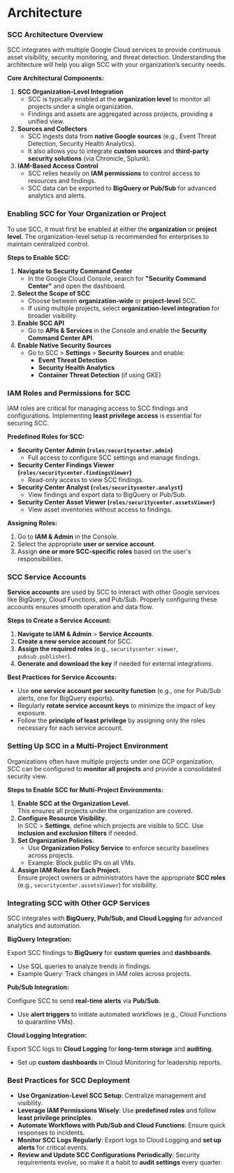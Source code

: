 # Architecture

### **SCC Architecture Overview**

SCC integrates with multiple Google Cloud services to provide continuous asset visibility, security monitoring, and threat detection. Understanding the architecture will help you align SCC with your organization’s security needs.

**Core Architectural Components:**

1. **SCC Organization-Level Integration**
   * SCC is typically enabled at the **organization level** to monitor all projects under a single organization.
   * Findings and assets are aggregated across projects, providing a unified view.
2. **Sources and Collectors**
   * SCC ingests data from **native Google sources** (e.g., Event Threat Detection, Security Health Analytics).
   * It also allows you to integrate **custom sources** and **third-party security solutions** (via Chronicle, Splunk).
3. **IAM-Based Access Control**
   * SCC relies heavily on **IAM permissions** to control access to resources and findings.
   * SCC data can be exported to **BigQuery or Pub/Sub** for advanced analytics and alerts.

### **Enabling SCC for Your Organization or Project**

To use SCC, it must first be enabled at either the **organization** or **project level**. The organization-level setup is recommended for enterprises to maintain centralized control.

**Steps to Enable SCC:**

1. **Navigate to Security Command Center**
   * In the Google Cloud Console, search for **"Security Command Center"** and open the dashboard.
2. **Select the Scope of SCC**
   * Choose between **organization-wide** or **project-level** SCC.
   * If using multiple projects, select **organization-level integration** for broader visibility.
3. **Enable SCC API**
   * Go to **APIs & Services** in the Console and enable the **Security Command Center API**.
4. **Enable Native Security Sources**
   * Go to SCC > **Settings** > **Security Sources** and enable:
     * **Event Threat Detection**
     * **Security Health Analytics**
     * **Container Threat Detection** (if using GKE)

### **IAM Roles and Permissions for SCC**

IAM roles are critical for managing access to SCC findings and configurations. Implementing **least privilege access** is essential for securing SCC.

**Predefined Roles for SCC:**

* **Security Center Admin (`roles/securitycenter.admin`)**
  * Full access to configure SCC settings and manage findings.
* **Security Center Findings Viewer (`roles/securitycenter.findingsViewer`)**
  * Read-only access to view SCC findings.
* **Security Center Analyst (`roles/securitycenter.analyst`)**
  * View findings and export data to BigQuery or Pub/Sub.
* **Security Center Asset Viewer (`roles/securitycenter.assetsViewer`)**
  * View asset inventories without access to findings.

**Assigning Roles:**

1. Go to **IAM & Admin** in the Console.
2. Select the appropriate **user or service account**.
3. Assign **one or more SCC-specific roles** based on the user's responsibilities.

### **SCC Service Accounts**

**Service accounts** are used by SCC to interact with other Google services like BigQuery, Cloud Functions, and Pub/Sub. Properly configuring these accounts ensures smooth operation and data flow.

**Steps to Create a Service Account:**

1. **Navigate to IAM & Admin** > **Service Accounts**.
2. **Create a new service account** for SCC.
3. **Assign the required roles** (e.g., `securitycenter.viewer`, `pubsub.publisher`).
4. **Generate and download the key** if needed for external integrations.

**Best Practices for Service Accounts:**

* Use **one service account per security function** (e.g., one for Pub/Sub alerts, one for BigQuery exports).
* Regularly **rotate service account keys** to minimize the impact of key exposure.
* Follow the **principle of least privilege** by assigning only the roles necessary for each service account.

### **Setting Up SCC in a Multi-Project Environment**

Organizations often have multiple projects under one GCP organization. SCC can be configured to **monitor all projects** and provide a consolidated security view.

**Steps to Enable SCC for Multi-Project Environments:**

1. **Enable SCC at the Organization Level.**\
   This ensures all projects under the organization are covered.
2. **Configure Resource Visibility.**\
   In SCC > **Settings**, define which projects are visible to SCC. Use **inclusion and exclusion filters** if needed.
3. **Set Organization Policies.**
   * Use **Organization Policy Service** to enforce security baselines across projects.
   * Example: Block public IPs on all VMs.
4. **Assign IAM Roles for Each Project.**\
   Ensure project owners or administrators have the appropriate **SCC roles** (e.g., `securitycenter.assetsViewer`) for visibility.

### **Integrating SCC with Other GCP Services**

SCC integrates with **BigQuery, Pub/Sub, and Cloud Logging** for advanced analytics and automation.

**BigQuery Integration:**

Export SCC findings to **BigQuery** for **custom queries** and **dashboards**.

* Use SQL queries to analyze trends in findings.
* Example Query: Track changes in IAM roles across projects.

**Pub/Sub Integration:**

Configure SCC to send **real-time alerts** via **Pub/Sub**.

* Use **alert triggers** to initiate automated workflows (e.g., Cloud Functions to quarantine VMs).

**Cloud Logging Integration:**

Export SCC logs to **Cloud Logging** for **long-term storage** and **auditing**.

* Set up **custom dashboards** in Cloud Monitoring for leadership reports.

### **Best Practices for SCC Deployment**

* **Use Organization-Level SCC Setup**: Centralize management and visibility.
* **Leverage IAM Permissions Wisely**: Use **predefined roles** and follow **least privilege principles**.
* **Automate Workflows with Pub/Sub and Cloud Functions**: Ensure quick responses to incidents.
* **Monitor SCC Logs Regularly**: Export logs to Cloud Logging and **set up alerts** for critical events.
* **Review and Update SCC Configurations Periodically**: Security requirements evolve, so make it a habit to **audit settings** every quarter.
